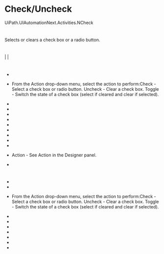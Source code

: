 ﻿# Check/Uncheck

UiPath.UIAutomationNext.Activities.NCheck

# 

Selects or clears a check box or a radio button.







# 

|  |

# 



* 
* From the Action drop-down menu, select the action to perform:Check - Select a check box or radio button. Uncheck - Clear a check box. Toggle - Switch the state of a check box (select if cleared and clear if selected).





* 
* 
* 
* 
* 



* 



* 
* 



* 



* Action - See Action in the Designer panel.
* 

# 

* 
* 
* From the Action drop-down menu, select the action to perform:Check - Select a check box or radio button. Uncheck - Clear a check box. Toggle - Switch the state of a check box (select if cleared and clear if selected).





* 
* 
* 
* 



* 



* 
*

